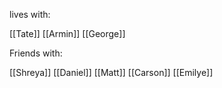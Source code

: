 

lives with:

[[Tate]]
[[Armin]]
[[George]]

Friends with:

[[Shreya]]
[[Daniel]]
[[Matt]]
[[Carson]]
[[Emilye]]